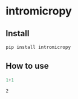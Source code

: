 intromicropy
================

<!-- WARNING: THIS FILE WAS AUTOGENERATED! DO NOT EDIT! -->

## Install

``` sh
pip install intromicropy
```

## How to use

``` python
1+1
```

    2
